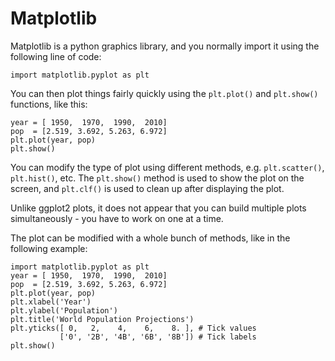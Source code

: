 # Matplotlib

Matplotlib is a python graphics library, and you normally import it using the following line of code:

```
import matplotlib.pyplot as plt
```

You can then plot things fairly quickly using the `plt.plot()` and `plt.show()` functions, like this:

```
year = [ 1950,  1970,  1990,  2010]
pop  = [2.519, 3.692, 5.263, 6.972]
plt.plot(year, pop)
plt.show()
```

You can modify the type of plot using different methods, e.g. `plt.scatter()`, `plt.hist()`, etc. The `plt.show()` method is used to show the plot on the screen, and `plt.clf()` is used to clean up after displaying the plot.

Unlike ggplot2 plots, it does not appear that you can build multiple plots simultaneously - you have to work on one at a time.

The plot can be modified with a whole bunch of methods, like in the following example:

```
import matplotlib.pyplot as plt
year = [ 1950,  1970,  1990,  2010]
pop  = [2.519, 3.692, 5.263, 6.972]
plt.plot(year, pop)
plt.xlabel('Year')
plt.ylabel('Population')
plt.title('World Population Projections')
plt.yticks([ 0,   2,    4,    6,    8. ], # Tick values
           ['0', '2B', '4B', '6B', '8B']) # Tick labels
plt.show()
```
